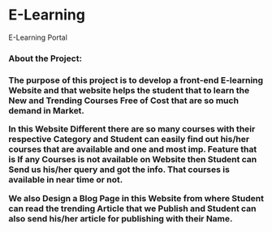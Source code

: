# E-Learning
E-Learning Portal<br> 

<h3>About the Project: <h3>
The purpose of this project is to develop a front-end E-learning Website and that website helps the student that to learn the New and Trending Courses Free of Cost that are so much demand in Market.

In this Website Different there are so many courses with their respective Category and Student can easily find out his/her courses that are available and one and most imp. Feature that is If any Courses is not available on Website then Student can Send us his/her query and got the info. That courses is available in near time or not.

We also Design a Blog Page in this Website from where Student can read the trending Article that we Publish and Student can also send his/her article for publishing with their Name.



